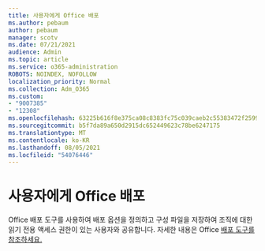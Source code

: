 ```yaml
---
title: 사용자에게 Office 배포
ms.author: pebaum
author: pebaum
manager: scotv
ms.date: 07/21/2021
audience: Admin
ms.topic: article
ms.service: o365-administration
ROBOTS: NOINDEX, NOFOLLOW
localization_priority: Normal
ms.collection: Adm_O365
ms.custom:
- "9007385"
- "12308"
ms.openlocfilehash: 63225b616f8e375ca08c8383fc75c039caeb2c55383472f259963f91f9944c55
ms.sourcegitcommit: b5f7da89a650d2915dc652449623c78be6247175
ms.translationtype: MT
ms.contentlocale: ko-KR
ms.lasthandoff: 08/05/2021
ms.locfileid: "54076446"
---
```

# <a name="deploy-office-to-your-users"></a>사용자에게 Office 배포

Office 배포 도구를 사용하여 배포 옵션을 정의하고 구성 파일을 저장하여 조직에 대한 읽기 전용 액세스 권한이 있는 사용자와 공유합니다. 자세한 내용은 Office [배포 도구를 참조하세요.](https://admin.microsoft.com/AdminPortal/Home#/modernonboarding/cdnwizard)